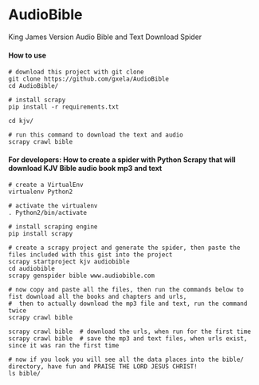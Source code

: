 # AudioBible

King James Version Audio Bible and Text Download Spider


#### How to use

    # download this project with git clone
    git clone https://github.com/gxela/AudioBible
    cd AudioBible/
    
    # install scrapy
    pip install -r requirements.txt
    
    cd kjv/
    
    # run this command to download the text and audio
    scrapy crawl bible
    

#### For developers: How to create a spider with Python Scrapy that will download KJV Bible audio book mp3 and text

    # create a VirtualEnv
    virtualenv Python2
    
    # activate the virtualenv
    . Python2/bin/activate
    
    # install scraping engine
    pip install scrapy
    
    # create a scrapy project and generate the spider, then paste the files included with this gist into the project
    scrapy startproject kjv audiobible
    cd audiobible
    scrapy genspider bible www.audiobible.com

    # now copy and paste all the files, then run the commands below to fist download all the books and chapters and urls, 
    #  then to actually download the mp3 file and text, run the command twice
    scrapy crawl bible
    
    scrapy crawl bible  # download the urls, when run for the first time
    scrapy crawl bible  # save the mp3 and text files, when urls exist, since it was ran the first time
    
    # now if you look you will see all the data places into the bible/ directory, have fun and PRAISE THE LORD JESUS CHRIST!
    ls bible/
